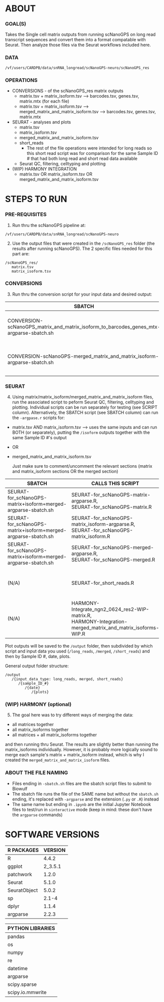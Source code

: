 # ABOUT

### GOAL(S)

Takes the Single cell matrix outputs from running scNanoGPS on long read transcript sequences and convert them into a format compatable with Seurat. Then analyze those files via the Seurat workflows included here.

### DATA

`/vf/users/CARDPB/data/snRNA_longread/scNanoGPS-neuro/scNanoGPS_res`

### OPERATIONS

- CONVERSIONS - of the scNanoGPS_res matrix outputs
  - matrix.tsv + matrix_isoform.tsv --> barcodes.tsv, genes.tsv, matrix.mtx (for each file)
  - matrix.tsv + matrix_isoform.tsv --> merged_matrix_and_matrix_isoform.tsv --> barcodes.tsv, genes.tsv, matrix.mtx
- SEURAT - analyses and plots
  - matrix.tsv
  - matrix_isoform.tsv
  - merged_matrix_and_matrix_isoform.tsv
  - short_reads
    - The rest of the file operations were intended for long reads so this short read script was for comparison for the same Sample ID # that had both long read and short read data available
  - Seurat QC, filtering, celltyping and plotting
- (WIP) HARMONY INTEGRATION
  - matrix.tsv OR matrix_isoform.tsv OR merged_matrix_and_matrix_isoform.tsv

# STEPS TO RUN

### PRE-REQUISITES

1) Run thru the scNanoGPS pipeline at:

```text
/vf/users/CARDPB/data/snRNA_longread/scNanoGPS-neuro
```

2) Use the output files that were created in the `/scNanoGPS_res` folder (the results after running scNanoGPS). The 2 specific files needed for this part are:

```text
/scNanoGPS_res/
   matrix.tsv
   matrix_isoform.tsv
```

### CONVERSIONS

3) Run thru the conversion script for your input data and desired output:


| SBATCH                                                                                  | CALLS THIS SCRIPT                                                                | INPUT(S)                            | OUTPUT(S)                                                                                                |
| ----------------------------------------------------------------------------------------- | ---------------------------------------------------------------------------------- | ------------------------------------- | :--------------------------------------------------------------------------------------------------------- |
| CONVERSION-scNanoGPS_matrix_and_matrix_isoform_to_barcodes_genes_mtx-argparse-sbatch.sh | CONVERSION-scNanoGPS_matrix_and_matrix_isoform_to_barcodes_genes_mtx-argparse.py | matrix.tsv,<br />matrix_isoform.tsv | (For each input file:)<br />barcodes.tsv, <br />genes.tsv, <br />matrix.mtx, <br />id.txt                |
| CONVERSION-scNanoGPS-merged_matrix_and_matrix_isoform-argparse-sbatch.sh                 | CONVERSION-scNanoGPS-merged_matrix_and_matrix_isoform-argparse.py                 | matrix.tsv,<br />matrix_isoform.tsv | merged_matrix_and_matrix_isoform.tsv,<br />barcodes.tsv, <br />genes.tsv, <br />matrix.mtx, <br />id.txt |

### SEURAT

4) Using matrix/matrix_isoform/merged_matrix_and_matrix_isoform files, run the associated script to peform Seurat QC, filtering, celltyping and plotting. Individual scripts can be run separately for testing (see SCRIPT column). Alternatively, the SBATCH script (see SBATCH column) can run the `-argpase.r` scripts for:

- matrix.tsv AND matrix_isoform.tsv --> uses the same inputs and can run BOTH (or separately), putting the `/isoform` outputs together with the same Sample ID #'s output
- OR
- merged_matrix_and_matrix_isoform.tsv

  Just make sure to comment/uncomment the relevant sections (matrix and matrix_isoform sections OR the merged section)


| SBATCH                                                        | CALLS THIS SCRIPT                                                                                                            | INPUT(S)                                                                                                                                                | OUTPUT(S)                                                                                             |
| --------------------------------------------------------------- | ------------------------------------------------------------------------------------------------------------------------------ | --------------------------------------------------------------------------------------------------------------------------------------------------------- | :------------------------------------------------------------------------------------------------------ |
| SEURAT-for_scNanoGPS-matrix+isoform+merged-argparse-sbatch.sh | SEURAT-for_scNanoGPS-matrix-argparse.R,<br />SEURAT-for_scNanoGPS-matrix.R                                                   | matrix.tsv,<br />id.txt                                                                                                                                 | `/output/long_reads/...` <br />log-{date_time}.txt, <br />(PLOTS), <br />{Seurat_object}.rds          |
| SEURAT-for_scNanoGPS-matrix+isoform+merged-argparse-sbatch.sh | SEURAT-for_scNanoGPS-matrix_isoform-argparse.R,<br />SEURAT-for_scNanoGPS-matrix_isoform.R                                   | matrix_isoform.tsv,<br />id.txt                                                                                                                         | `/output/long_reads/...` <br />log-{date_time}.txt, <br />(PLOTS), <br />{Seurat_object}.rds          |
| SEURAT-for_scNanoGPS-matrix+isoform+merged-argparse-sbatch.sh | SEURAT-for_scNanoGPS-merged-argparse.R,<br />SEURAT-for_scNanoGPS-merged.R                                                   | merged_matrix_and_matrix_isoform.tsv,<br />id.txt                                                                                                       | `/output/merged/...` <br />log-{date_time}.txt, <br />(PLOTS), <br />{Seurat_object}.rds              |
| (N/A)                                                         | SEURAT-for_short_reads.R                                                                                                     | (Arc Cellranger output folder:)<br />filtered_feature_bc_matrix.h5 <br />(FULL celltype marker list) <br />(Folder of individual celltype marker lists) | `/output/short_reads/...` <br />(PLOTS)                                                               |
| (N/A)                                                         | HARMONY-Integrate_ngn2_0624_res2-WIP-matrix.R,<br />HARMONY-Integration-merged_matrix_and_matrix_isoforms-WIP.R | (multiple:)<br />matrix.tsv, <br />matrix_isoform.tsv, <br />merged_matrix_and_matrix_isoform.tsv                                                       | `/output/merged/Harmony_integration/...` <br />log-{date_time}.txt, <br />{Seurat_object}.rds, <br /> |

Plot outputs will be saved to the `/output` folder, then subdivided by which script and input data you used (`/long_reads`, `/merged`, `/short_reads`) and then by Sample ID #, date, plots.

General output folder structure:

```text
/output
   /{input_data_type: long_reads, merged, short_reads}
      /{sample_ID_#}
         /{date}
            /{plots}

```

### (WIP) HARMONY (optional)

5) The goal here was to try different ways of merging the data:

- all matrices together
- all matrix_isoforms together
- all matrices + all matrix_isoforms together

and then running thru Seurat. The results are slightly better than running the matrix_isoforms individually. However, it is probably more logically sound to merge each sample's matrix + matrix_isoform instead, which is why I created the `merged_matrix_and_matrix_isoform` files.

### ABOUT THE FILE NAMING

- Files ending in `-sbatch.sh` files are the sbatch script files to submit to Biowulf
- The sbatch file runs the file of the SAME name but without the `sbatch.sh` ending, it's replaced with `-argparse` and the extension (`.py` or `.R`) instead
- The same name but ending in `.ipynb` are the initial Jupyter Notebook files to test/run in `sinteractive` mode (keep in mind: these don't have the `argparse` commands)

# SOFTWARE VERSIONS


| R PACKAGES   | VERSION |
| -------------- | --------- |
| R            | 4.4.2   |
| ggplot       | 2_3.5.1 |
| patchwork    | 1.2.0   |
| Seurat       | 5.1.0   |
| SeuratObject | 5.0.2   |
| sp           | 2.1-4   |
| dplyr        | 1.1.4   |
| argparse     | 2.2.3   |

| PYTHON LIBRARIES |
| ------------------ |
| pandas           |
| os               |
| numpy            |
| re               |
| datetime         |
| argparse         |
| scipy.sparse     |
| scipy.io.mmwrite |
